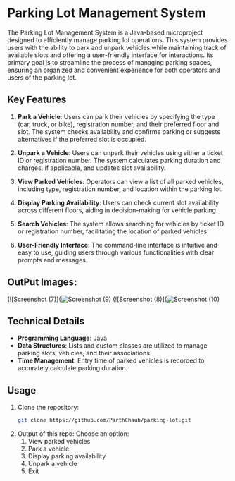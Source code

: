 # Parking Lot Management System

The Parking Lot Management System is a Java-based microproject designed to efficiently manage parking lot operations. This system provides users with the ability to park and unpark vehicles while maintaining track of available slots and offering a user-friendly interface for interactions. Its primary goal is to streamline the process of managing parking spaces, ensuring an organized and convenient experience for both operators and users of the parking lot.

## Key Features

1. **Park a Vehicle**: Users can park their vehicles by specifying the type (car, truck, or bike), registration number, and their preferred floor and slot. The system checks availability and confirms parking or suggests alternatives if the preferred slot is occupied.

2. **Unpark a Vehicle**: Users can unpark their vehicles using either a ticket ID or registration number. The system calculates parking duration and charges, if applicable, and updates slot availability.

3. **View Parked Vehicles**: Operators can view a list of all parked vehicles, including type, registration number, and location within the parking lot.

4. **Display Parking Availability**: Users can check current slot availability across different floors, aiding in decision-making for vehicle parking.

5. **Search Vehicles**: The system allows searching for vehicles by ticket ID or registration number, facilitating the location of parked vehicles.

6. **User-Friendly Interface**: The command-line interface is intuitive and easy to use, guiding users through various functionalities with clear prompts and messages.

## OutPut Images:
(![Screenshot (7)](![Screenshot (9)](https://github.com/Parthchauh/ParkingLotInJava/assets/136223855/5b4377b4-36ee-48ab-98c5-f45869092833)
(![Screenshot (8)](![Screenshot (10)](https://github.com/Parthchauh/ParkingLotInJava/assets/136223855/bbf24449-ebfb-4bad-8011-15e0506d7050)

## Technical Details

- **Programming Language**: Java
- **Data Structures**: Lists and custom classes are utilized to manage parking slots, vehicles, and their associations.
- **Time Management**: Entry time of parked vehicles is recorded to accurately calculate parking duration.

## Usage

1. Clone the repository:
   ```bash
   git clone https://github.com/ParthChauh/parking-lot.git
   
2. Output of this repo:
   Choose an option:
    1. View parked vehicles
    2. Park a vehicle
    3. Display parking availability
    4. Unpark a vehicle
    5. Exit
